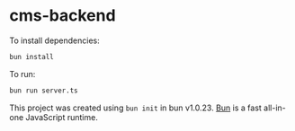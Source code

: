 # cms-backend

To install dependencies:

```bash
bun install
```

To run:

```bash
bun run server.ts
```

This project was created using `bun init` in bun v1.0.23. [Bun](https://bun.sh) is a fast all-in-one JavaScript runtime.
